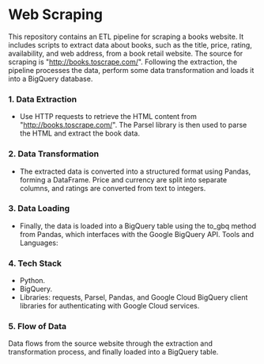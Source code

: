 #  Web Scraping


This repository contains an ETL pipeline for scraping a books website. It includes scripts to extract data about books, such as the title, price, rating, availability, and web address, from a book retail website. The source for scraping is "http://books.toscrape.com/".
Following the extraction, the pipeline processes the data, perform some data transformation and loads it into a BigQuery database. 


### 1. Data Extraction

- Use HTTP requests to retrieve the HTML content from "http://books.toscrape.com/".
The Parsel library is then used to parse the HTML and extract the book data.

### 2. Data Transformation

- The extracted data is converted into a structured format using Pandas, forming a DataFrame.
Price and currency are split into separate columns, and ratings are converted from text to integers.

### 3. Data Loading

- Finally, the data is loaded into a BigQuery table using the to_gbq method from Pandas, which interfaces with the Google BigQuery API.
Tools and Languages:

### 4. Tech Stack
- Python.
- BigQuery.
- Libraries: requests, Parsel, Pandas, and Google Cloud BigQuery client libraries for authenticating with Google Cloud services.

### 5. Flow of Data
Data flows from the source website through the extraction and transformation process, and finally loaded into a BigQuery table.
